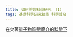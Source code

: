 ```yaml
---
title: 如何開始科學研究 （1)
tags: 基礎科學研究技能 科學普及
---
```


在欠著[量子物質態簡介的狀態下](../../../../2021/11/27/quantum_matter_0.html)
